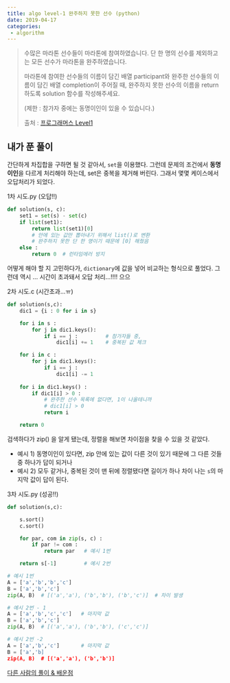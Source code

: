```yaml
---
title: algo level-1 완주하지 못한 선수 (python)
date: 2019-04-17
categories:
 - algorithm
---
```




> 수많은 마라톤 선수들이 마라톤에 참여하였습니다. 단 한 명의 선수를 제외하고는 모든 선수가 마라톤을 완주하였습니다.
>
> 마라톤에 참여한 선수들의 이름이 담긴 배열 participant와 완주한 선수들의 이름이 담긴 배열 completion이 주어질 때, 완주하지 못한 선수의 이름을 return 하도록 solution 함수를 작성해주세요.
>
> (제한 : 참가자 중에는 동명이인이 있을 수 있습니다.)
>
> 
>
> 출처 : [프로그래머스 Level1](https://programmers.co.kr/learn/challenges?tab=all_challenges)





## 내가 푼 풀이

간단하게 차집합을 구하면 될 것 같아서, `set`을 이용했다. 그런데 문제의 조건에서 **동명이인**을 다르게 처리해야 하는데, set은 중복을 제거해 버린다. 그래서 몇몇 케이스에서 오답처리가 되었다.



1차 시도.py  (오답!!)

```python
def solution(s, c):
    set1 = set(s) - set(c)
    if list(set1):
        return list(set1)[0]  
    	# 안에 있는 값만 뽑아내기 위해서 list()로 변환
        # 완주하지 못한 단 한 명이기 때문에 [0] 해줬음
    else : 
        return 0  # 런타임에러 방지
```



어떻게 해야 할 지 고민하다가, `dictionary`에 값을 넣어 비교하는 형식으로 풀었다. 그런데 역시 ... 시간이 초과돼서 오답 처리...!!!! 으으



2차 시도.c  (시간초과...ㅠ)

```python
def solution(s,c):
    dic1 = {i : 0 for i in s}

    for i in s :
        for j in dic1.keys(): 
            if i == j :			# 참가자들 중,
                dic1[i] += 1    # 중복된 값 체크

    for i in c :
        for j in dic1.keys():
            if i == j :
                dic1[i] -= 1
                
    for i in dic1.keys() :
        if dic1[i] > 0 :        
            # 완주한 선수 목록에 없다면, 1이 나올테니까
            # dic1[i] > 0
            return i

    return 0
```



검색하다가 zip() 을 알게 됐는데, 정렬을 해보면 차이점을 찾을 수 있을 것 같았다. 

+  예시  1) 동명이인이 있다면, zip 안에 있는 값이 다른 것이 있기 때문에 그 다른 것들 중 하나가 답이 되거나
+ 예시 2) 모두 같거나, 중복된 것이 맨 뒤에 정렬됐다면 길이가 하나 차이 나는 `s`의 마지막 값이 답이 된다.



3차 시도.py (성공!!)

```python
def solution(s,c):

    s.sort()
    c.sort()

    for par, com in zip(s, c) :
        if par != com :
            return par   # 예시 1번

    return s[-1]         # 예시 2번
```



```python
# 예시 1번
A = ['a','b','b','c'] 
B = ['a','b','c']
zip(A, B)  # [('a','a'), ('b','b'), ('b','c')]  # 차이 발생

# 예시 2번 - 1
A = ['a','b','c','c']   # 마지막 값
B = ['a','b','c']
zip(A, B)  # [('a','a'), ('b','b'), ('c','c')]

# 예시 2번 -2
A = ['a','b','c']       # 마지막 값
B = ['a','b]
zip(A, B)  # [('a','a'), ('b','b')]
```





[다른 사람의 풀이  & 배운점](#)





